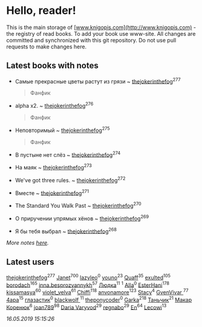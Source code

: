 # Hello, reader!
This is the main storage of [www.knigopis.com](http://www.knigopis.com) - the registry of read books.
To add your book use www-site. All changes are committed and synchronized with this git repository.
Do not use pull requests to make changes here.


## Latest books with notes
* Самые прекрасные цветы растут из грязи ~ [thejokerinthefog](users/317/317244423-vkontakte)<sup>277</sup>
    > Фанфик

* alpha x2. ~ [thejokerinthefog](users/317/317244423-vkontakte)<sup>276</sup>
    > Фанфик

* Неповторимый ~ [thejokerinthefog](users/317/317244423-vkontakte)<sup>275</sup>
    > Фанфик

* В пустыне нет слёз ~ [thejokerinthefog](users/317/317244423-vkontakte)<sup>274</sup>

* На маяк ~ [thejokerinthefog](users/317/317244423-vkontakte)<sup>273</sup>

* We've got three rules. ~ [thejokerinthefog](users/317/317244423-vkontakte)<sup>272</sup>

* Вместе ~ [thejokerinthefog](users/317/317244423-vkontakte)<sup>271</sup>

* The Standard You Walk Past ~ [thejokerinthefog](users/317/317244423-vkontakte)<sup>270</sup>

* О приручении упрямых хёнов ~ [thejokerinthefog](users/317/317244423-vkontakte)<sup>269</sup>

* Я бы тебя выбрал ~ [thejokerinthefog](users/317/317244423-vkontakte)<sup>268</sup>


_More notes [here](latest_books_with_notes.md)._


## Latest users
[thejokerinthefog](users/317/317244423-vkontakte)<sup>277</sup> 
[Janet](users/108/108113656204404967440-google)<sup>700</sup> 
[lazyleo](users/116/116845519572391639637-google)<sup>0</sup> 
[youno](users/302/302928912-vkontakte)<sup>23</sup> 
[Quaff](users/122/12267158-vkontakte)<sup>35</sup> 
[exulted](users/100/100599204551896265722-google)<sup>105</sup> 
[borodach](users/157/15706320-vkontakte)<sup>165</sup> 
[inna.besprozvannykh](users/733/73323849-yandex)<sup>57</sup> 
[Людка](users/111/111038749-vkontakte)<sup>11</sup> 
[](users/114/114792281744850455512-google)<sup>1</sup> 
[Alla](users/103/103352250712959229257-google)<sup>0</sup> 
[EsterHani](users/305/30558181-vkontakte)<sup>178</sup> 
[kissamasya](users/684/68439978-vkontakte)<sup>60</sup> 
[violet_velva](users/116/116961712580551399099-google)<sup>61</sup> 
[Chiffi](users/105/105831994080785626680-google)<sup>118</sup> 
[anvonamore](users/595/5957175-vkontakte)<sup>123</sup> 
[Stacy](users/309/30902475-vkontakte)<sup>4</sup> 
[GvenVivar ](users/158/158266434925901-facebook)<sup>77</sup> 
[4apa](users/117/117392596378069249667-google)<sup>15</sup> 
[глазастик](users/115/115257673890455357280-google)<sup>0</sup> 
[blackwolf ](users/236/236639644-vkontakte)<sup>11</sup> 
[theponycoder](users/195/195144442-vkontakte)<sup>0</sup> 
[Garka](users/115/115753719718250012620-google)<sup>218</sup> 
[Таньчик](users/209/2096581563762610-facebook)<sup>21</sup> 
[Макар Коренюк](users/126/126368737-vkontakte)<sup>6</sup> 
[joan789](users/240/2401650-vkontakte)<sup>98</sup> 
[Daria Varyvod](users/829/829893410524253-facebook)<sup>29</sup> 
[regnabo](users/870/870059322-yandex)<sup>29</sup> 
[En](users/333/333646551-vkontakte)<sup>64</sup> 
[Lecowi](users/521/521873425-vkontakte)<sup>13</sup> 


_16.05.2019 15:15:26_
